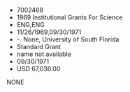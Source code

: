 * 7002468
* 1969 Institutional Grants For Science
* ENG,ENG
* 11/26/1969,09/30/1971
* -. None, University of South Florida
* Standard Grant
*   name not available
* 09/30/1971
* USD 67,036.00

NONE